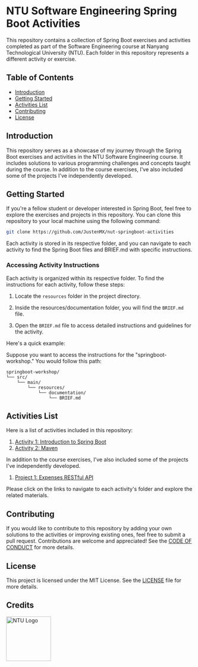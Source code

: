 # NTU Software Engineering Spring Boot Activities

This repository contains a collection of Spring Boot exercises and activities completed as part of the Software Engineering course at Nanyang Technological University (NTU). Each folder in this repository represents a different activity or exercise.

## Table of Contents

- [Introduction](#introduction)
- [Getting Started](#getting-started)
- [Activities List](#activities-list)
- [Contributing](#contributing)
- [License](#license)

## Introduction

This repository serves as a showcase of my journey through the Spring Boot exercises and activities in the NTU Software Engineering course. It includes solutions to various programming challenges and concepts taught during the course. In addition to the course exercises, I've also included some of the projects I've independently developed.

## Getting Started

If you're a fellow student or developer interested in Spring Boot, feel free to explore the exercises and projects in this repository. You can clone this repository to your local machine using the following command:

```bash
git clone https://github.com/JustenMX/nut-springboot-activities
```

Each activity is stored in its respective folder, and you can navigate to each activity to find the Spring Boot files and BRIEF.md with specific instructions.

### Accessing Activity Instructions

Each activity is organized within its respective folder. To find the instructions for each activity, follow these steps:

1. Locate the `resources` folder in the project directory.

2. Inside the resources/documentation folder, you will find the `BRIEF.md` file.

3. Open the `BRIEF.md` file to access detailed instructions and guidelines for the activity.

Here's a quick example:

Suppose you want to access the instructions for the "springboot-workshop." You would follow this path:

```
springboot-workshop/
└── src/
    └── main/
        └── resources/
            └── documentation/
                └── BRIEF.md

```

## Activities List

Here is a list of activities included in this repository:

1. [Activity 1: Introduction to Spring Boot](/activity1)
2. [Activity 2: Maven](/activity2)
<!-- 3. [Activity 3: Components and Annotations](/activity3)
3. [Activity 4: REST Controller](/activity4)
4. [Activity 5: Java Persistent API](/activity5)
5. [Activity 6: Test-Driven Development](/activity6) -->

In addition to the course exercises, I've also included some of the projects I've independently developed.

1. [Project 1: Expenses RESTful API](/simple-expenses)

Please click on the links to navigate to each activity's folder and explore the related materials.

## Contributing

If you would like to contribute to this repository by adding your own solutions to the activities or improving existing ones, feel free to submit a pull request. Contributions are welcome and appreciated! See the [CODE OF CONDUCT](/CODE_OF_CONDUCT.MD) for more details.

## License

This project is licensed under the MIT License. See the [LICENSE](/LICENSE) file for more details.

## Credits

[<img src="https://www.ntu.edu.sg/images/default-source/corporate/ntu_logo.png?sfvrsn=b5dd1d82_5" alt="NTU Logo" width="120">](https://www.ntu.edu.sg)
